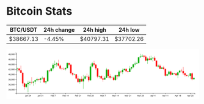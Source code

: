# Bitcoin Stats

BTC/USDT|24h change|24h high|24h low|
|---|---|---|---|
|$38667.13|-4.45%|$40797.31|$37702.26|

<img src="./chart.svg">
